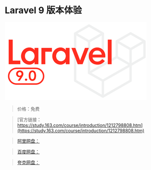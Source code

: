 # Laravel 9 版本体验

![img](../../../assets/study163/free/3449bea56af64698881af2b514acd8b1.png)

> 价格：免费

> [官方链接：https://study.163.com/course/introduction/1212798808.htm](https://study.163.com/course/introduction/1212798808.htm)

> [阿里网盘：]()

> [百度网盘：]()

> [夸克网盘：]()
